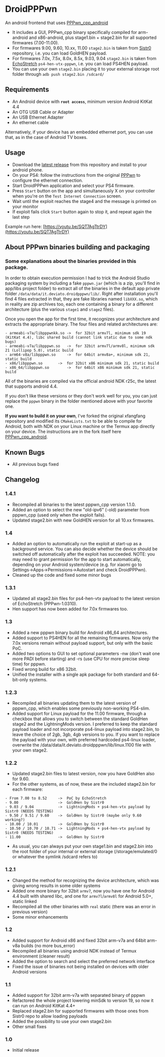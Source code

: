 # DroidPPPwn
An android frontend that uses [PPPwn_cpp_android](https://github.com/deviato/PPPwn_cpp_android)

- It includes a GUI, PPPwn_cpp binary specifically compiled for arm-android and x86-android, plus stage1.bin + stage2.bin for all supported firmwares (7.00-11.00).
- For firmwares 9.00, 9.60, 10.xx, 11.00 `stage2.bin` is taken from [Sistr0](https://github.com/Sistr0/PPPwn) repository, i.e. you can load GoldHEN payload.
- For firmwares 7.0x, 7.5x, 8.0x, 8.5x, 9.03, 9.04 `stage2.bin` is taken from [EchoStretch](https://github.com/EchoStretch/ps4-hen-vtx/) `ps4-hen-vtx-pppwn`, i.e. you can load PS4HEN payload.
- You can use your own `stage2.bin` placing it to your external storage root folder through `adb push stage2.bin /sdcard/`

## Requirements
- An Android device with **`root access`**, minimum version Android KitKat 4.4
- An OTG USB Cable or Adapter
- An USB Ethernet Adapter
- An ethernet cable

Alternatively, if your device has an embedded ethernet port, you can use that, as in the case of Android TV boxes.

## Usage
- Download the [latest release](https://github.com/deviato/DroidPPPwn/releases) from this repository and install to your android phone.
- On your PS4: follow the instructions from the original [PPPwn](https://github.com/TheOfficialFloW/PPPwn/blob/master/README.md) to configure the ethernet connection.
- Start DroidPPPwn application and select your PS4 firmware.
- Press `Start` button on the app and simultaneously X on your controller when you're on the `Test Internet Connection` screen.
- Wait until the exploit reaches the stage4 and the message is printed on your monitor
- If exploit fails click `Start` button again to stop it, and repeat again the last step

Example run here: [https://youtu.be/SQT7AgTtrDY](https://youtu.be/SQT7AgTtrDY)

## About PPPwn binaries building and packaging 

### Some explanations about the binaries provided in this package.

In order to obtain execution permission I had to trick the Android Studio packaging system by including a fake `pppwn.jar` (which is a zip, you'll find in app/libs project folder) to extract all of the binaries in the default app private folder `/data/data/it.deviato.droidpppwn/lib/`. Right after installation you'll find 4 files extracted in that, they are fake libraries named `libXXX.so`, which in reality are zip archives too, each one containing a binary for a different architecture (plus the various `stage1` and `stage2` files).

Once you open the app for the first time, it recognizes your architecture and extracts the appropriate binary. The four files and related architectures are:

```
- armeabi-v7a/libpppwnkk.so	->	for 32bit armv7l, minimum sdk 19 (KitKat 4.4), libc shared build (cannot link static due to some ndk bugs)
- armeabi-v7a/libpppwn.so	->	for 32bit armv7l/armv8l, minimum sdk 21 (Lollipop 5.0), static build
- arm64-v8a/libpppwn.so		->	for 64bit armv8a+, minimum sdk 21, static build
- x86/libpppwn.so		->	for 32bit x86 minimum sdk 21, static build
- x86_64/libpppwn.so		->	for 64bit x86 minimum sdk 21, static build
```

All of the binaries are compiled via the official android NDK r25c, the latest that supports android 4.4.

If you don't like these versions or they don't work well for you, you can just replace the `pppwn` binary in the folder mentioned above with your favorite one.

**If you want to build it on your own**, I've forked the original xfangfang repository and modified its `CMakeLists.txt` to be able to compile for Android, both with NDK on your Linux machine or the Termux app directly on your device. The instructions are in the fork itself here [PPPwn_cpp_android](https://github.com/deviato/PPPwn_cpp_android).

## Known Bugs
- All previous bugs fixed

## Changelog
### 1.4.1
- Recompiled all binaries to the latest pppwn_cpp version 1.1.0.
- Added an option to select the new "old-ipv6" (-old) parameter from pppwn_cpp (used only when the exploit fails).
- Updated stage2.bin with new GoldHEN version for all 10.xx firmwares.
### 1.4
- Added an option to automatically run the exploit at start-up as a background service. You can also decide whether the device should be switched off automatically after the exploit has succeeded. NOTE: you may need to grant permission for the app to start automatically, depending on your Android system/device (e.g. for xiaomi go to Settings->Apps->Permissions->Autostart and check DroidPPPwn).
- Cleaned up the code and fixed some minor bugs
### 1.3.1
- Updated all stage2.bin files for ps4-hen-vtx payload to the latest version of EchoStretch (PPPwn-1.0310).
- Hen support has now been added for 7.0x firmwares too.
### 1.3
- Added a new pppwn binary build for Android x86_64 architectures.
- Added support to PS4HEN for all the remaining firmwares. Now only the 7.0x versions remain without payload support, but only with the basic PoC.
- Added two options to GUI to set optional parameters -nw (don't wait one more PADI before starting) and -rs (use CPU for more precise sleep time) for pppwn.
- Fixed wrong build for x86 32bit.
- Unified the installer with a single apk package for both standard and 64-bit-only systems.
### 1.2.3
- Recompiled all binaries updating them to the latest version of pppwn_cpp, which enables some previously non-working PS4-slim.
- Added support for Linux payload for the 11.00 firmware, through a checkbox that allows you to switch between the standard GoldHen stage2 and the LightningMods version.
I preferred to keep the standard payload loader and not incorporate ps4-linux payload into stage2.bin, to leave the choice of 2gb, 3gb, 4gb versions to you. If you want to replace the payload with your own, with preferred hardcoded ps4-linux loader, overwrite the /data/data/it.deviato.droidpppwn/lib/linux.1100 file with your own stage2.
### 1.2.2
- Updated stage2.bin files to latest version, now you have GoldHen also for 9.60.
- For the other systems, as of now, these are the included stage2.bin for each firmware:
```
- From 7.00 to 8.52     ->  PoC by EchoStretch
- 9.00                  ->  GoldHen by Sistr0
- 9.03 / 9.04           ->  LightningMods + ps4-hen-vtx payload by Sistr0 (NEEDS TESTING)
- 9.50 / 9.51 / 9.60    ->  GoldHen by Sistr0 (maybe only 9.60 working?)
- 10.00 / 10.01         ->  GoldHen by Sistr0
- 10.50 / 10.70 / 10.71 ->  LightningMods + ps4-hen-vtx payload by Sistr0 (NEEDS TESTING)
- 11.00                 ->  GoldHen by Sistr0
```
- As usual, you can always put your own stage1.bin and stage2.bin into the root folder of your internal or external storage (/storage/emulated/0 or whatever the symlink /sdcard refers to)
### 1.2.1
- Changed the method for recognizing the device architecture, which was giving wrong results in some older systems
- Added one more binary for 32bit `armv7`, now you have one for Android 4.4 built with shared libc, and one for `armv7l`/`armv8l` for Android 5.0+, static linked
- Recompiled all the other binaries with `real` static (there was an error in previous version)
- Some minor enhancements
### 1.2
- Added support for Android x86 and fixed 32bit arm-v7a and 64bit arm-v8a builds (no more bus_error)
- Recompiled all binaries using android NDK instead of Termux environment (cleaner result)
- Added the option to search and select the preferred network interface
- Fixed the issue of binaries not being installed on devices with older Android versions
### 1.1
- Added support for 32bit arm-v7a with separated binary of pppwn
- Refactored the whole project lowering minSdk to version 19, so now it can run on Android KitKat 4.4+
- Replaced stage2.bin for supported firmwares with those ones from Sistr0 repo to allow loading payloads
- Added the possibility to use your own stage2.bin
- Other small fixes
### 1.0
- Initial release
